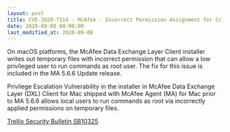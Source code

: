 ```yaml
---
layout: post
title: CVE-2020-7314 - McAfee - Incorrect Permission Assignment for Critical Resource
date: 2020-09-08 00:00:00
last_modified_at: 2020-09-08
---
```


On macOS platforms, the McAfee Data Exchange Layer Client installer writes out temporary files with incorrect permission that can allow a low privileged user to run commands as root user. The fix for this issue is included in the MA 5.6.6 Update release.

Privilege Escalation Vulnerability in the installer in McAfee Data Exchange Layer (DXL) Client for Mac shipped with McAfee Agent (MA) for Mac prior to MA 5.6.6 allows local users to run commands as root via incorrectly applied permissions on temporary files.

[Trellix Security Bulletin SB10325](https://kcm.trellix.com/corporate/index?page=content&id=SB10325&showDraft=true)